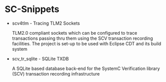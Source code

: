 SC-Snippets
===========

* scv4tlm - Tracing TLM2 Sockets

  TLM2.0 compliant sockets which can be configured to trace transactions passing thru them using the SCV transaction recording facilities. The project is set-up to be used with Eclipse CDT and its build system

* scv_tr_sqlite - SQLite TXDB

  A SQLite based database back-end for the SystemC Verification library (SCV) transaction recording infrastructure